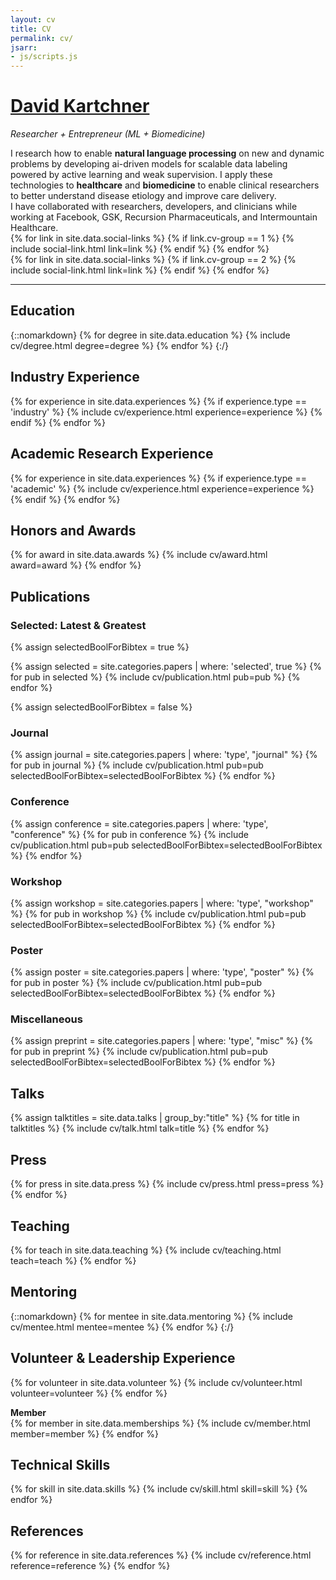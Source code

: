 ```yaml
---
layout: cv
title: CV
permalink: cv/
jsarr:
- js/scripts.js
---
```


<h1 id="cv-title"><a href="{{ site.url }}">David Kartchner</a></h1>

<p id="cv-subtitle"><i>Researcher + Entrepreneur (<span class="cv-ai">ML</span> + <span class="cv-vis">Biomedicine</span>)</i></p>

<!-- <div id="cv-toc">
<ul class="cv-description">
	<li>Education</li>
	<li>Industry Experience</li>
	<li>Academic Research</li>
	<li>Honors and Awards</li>
	<li>Publications</li>
	<li>Talks</li>
	<li>Press</li>
	<li>Teaching</li>
	<li>Mentoring</li>
	<li>Grants and Funding</li>
	<li>Service</li>
	<li>References</li>
</ul>
</div> -->

<div>
I research how to enable <b><span class="cv-ai">natural language processing</span></b> on new and dynamic problems by developing ai-driven models for scalable data labeling powered by active learning and weak supervision. I apply these technologies to  <b><span class="cv-vis">healthcare</span></b> and <b><span class="cv-vis">biomedicine</span></b> to enable clinical researchers to better understand disease etiology and improve care delivery.
</div>

<div class="cv-spacer"></div>

<div>
I have collaborated with researchers, developers, and clinicians while working at Facebook, GSK, Recursion Pharmaceuticals, and Intermountain Healthcare.
</div>

<!-- <div class="cv-spacer"></div>

<div>
My research is supported by a NASA Space Technology Research Fellowship.
</div> -->

<div class="cv-spacer"></div>

<div class="cv-image-links-wrapper">
	<div class="cv-image-links">
		{% for link in site.data.social-links %}
			{% if link.cv-group == 1 %}
				{% include social-link.html link=link %}
			{% endif %}
		{% endfor %}
	</div>
	<div class="cv-image-links">
		{% for link in site.data.social-links %}
			{% if link.cv-group == 2 %}
				{% include social-link.html link=link %}
			{% endif %}
		{% endfor %}
	</div>
</div>

***

## Education

{::nomarkdown}
{% for degree in site.data.education %}
{% include cv/degree.html degree=degree %}
{% endfor %}
{:/}

## Industry Experience

{% for experience in site.data.experiences %}
{% if experience.type == 'industry' %}
{% include cv/experience.html experience=experience %}
{% endif %}
{% endfor %}

## Academic Research Experience

{% for experience in site.data.experiences %}
{% if experience.type == 'academic' %}
{% include cv/experience.html experience=experience %}
{% endif %}
{% endfor %}

## Honors and Awards

{% for award in site.data.awards %}
{% include cv/award.html award=award %}
{% endfor %}

## Publications

### Selected: Latest & Greatest

{% assign selectedBoolForBibtex = true %}

{% assign selected = site.categories.papers | where: 'selected', true %}
{% for pub in selected %}
{% include cv/publication.html pub=pub %}
{% endfor %}

<!-- ### All Publications -->

{% assign selectedBoolForBibtex = false %}

### Journal

{% assign journal = site.categories.papers | where: 'type', "journal" %}
{% for pub in journal %}
{% include cv/publication.html pub=pub selectedBoolForBibtex=selectedBoolForBibtex %}
{% endfor %}

### Conference

{% assign conference = site.categories.papers | where: 'type', "conference" %}
{% for pub in conference %}
{% include cv/publication.html pub=pub selectedBoolForBibtex=selectedBoolForBibtex %}
{% endfor %}

### Workshop

{% assign workshop = site.categories.papers | where: 'type', "workshop" %}
{% for pub in workshop %}
{% include cv/publication.html pub=pub selectedBoolForBibtex=selectedBoolForBibtex %}
{% endfor %}

### Poster

{% assign poster = site.categories.papers | where: 'type', "poster" %}
{% for pub in poster %}
{% include cv/publication.html pub=pub selectedBoolForBibtex=selectedBoolForBibtex %}
{% endfor %}

<!-- ### Demo

{% assign demo = site.categories.papers | where: 'type', "demo" %}
{% for pub in demo %}
{% include cv/publication.html pub=pub selectedBoolForBibtex=selectedBoolForBibtex %}
{% endfor %} -->

### Miscellaneous

{% assign preprint = site.categories.papers | where: 'type', "misc" %}
{% for pub in preprint %}
{% include cv/publication.html pub=pub selectedBoolForBibtex=selectedBoolForBibtex %}
{% endfor %}

## Talks

{% assign talktitles = site.data.talks | group_by:"title" %}
{% for title in talktitles %}
{% include cv/talk.html talk=title %}
{% endfor %}

## Press

{% for press in site.data.press %}
{% include cv/press.html press=press %}
{% endfor %}

## Teaching

{% for teach in site.data.teaching %}
{% include cv/teaching.html teach=teach %}
{% endfor %}

## Mentoring

{::nomarkdown}
{% for mentee in site.data.mentoring %}
{% include cv/mentee.html mentee=mentee %}
{% endfor %}
{:/}


## Volunteer & Leadership Experience

<!-- <div class="cv-service-title"><b>Community Outreach</b></div> -->
{% for volunteer in site.data.volunteer %}
{% include cv/volunteer.html volunteer=volunteer %}
{% endfor %}    

<!-- <div class="cv-service-title"><b>Organizer</b></div>
{% for venue in site.data.organizer %}
{% include cv/venue.html venue=venue %}
{% endfor %}

<div class="cv-service-title"><b>Program Commitee</b></div>
{% for venue in site.data.pc %}
{% include cv/venue.html venue=venue %}
{% endfor %}

<div class="cv-service-title"><b>Reviewer</b></div>
{% for venue in site.data.reviewer %}
{% include cv/venue.html venue=venue %}
{% endfor %} -->

<!-- <div class="cv-service-title"><b>Institutional</b></div>
{% for institution in site.data.institutional %}
{% include cv/institutional.html institution=institution %}
{% endfor %} -->

<div class="cv-service-title"><b>Member</b></div>
{% for member in site.data.memberships %}
{% include cv/member.html member=member %}
{% endfor %}


## Technical Skills

{% for skill in site.data.skills %}
{% include cv/skill.html skill=skill %}
{% endfor %}

<!-- ## Design

{% for design in site.data.designs %}
{% include cv/design.html design=design %}
{% endfor %} -->

## References

{% for reference in site.data.references %}
{% include cv/reference.html reference=reference %}
{% endfor %}

<!-- 
## Contact

David Kartchner 
`david.kartchner@gatech.edu`  
CODA Tech Square  
Georgia Tech  
756 W Peachtree St NW  
Atlanta, GA 30308
<span style="background: linear-gradient(0deg, #34495e, #3498db); -webkit-background-clip: text; -webkit-text-fill-color: transparent; display: block">
—  
USA  
Earth  
Solar System  
Milky Way  
Local Group  
Universe  
</span> -->


[cv]: /cv.pdf "My CV."

[pathology-dynamics]: https://sites.gatech.edu/cassie-mitchell-lab/ "Pathology Dynamics Lab"
[gt]: http://gatech.edu "Georgia Tech"
[cse]: http://cse.gatech.edu "GT Computational Science and Engineering"
[coc]: http://www.cc.gatech.edu "GT College of Computing"

[david]: http://davidkartchner.com "David Kartchner"

[github]: https:/www.github.com/davidkartchner "github.com/davidkartchner"

